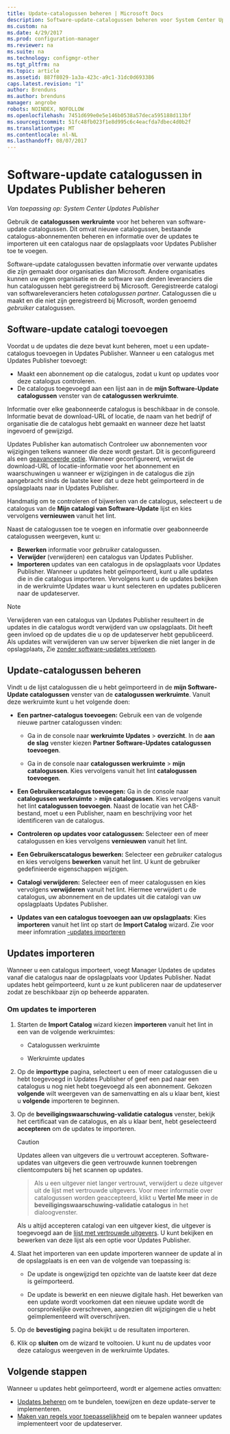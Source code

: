 ```yaml
---
title: Update-catalogussen beheren | Microsoft Docs
description: Software-update-catalogussen beheren voor System Center Updates Publisher
ms.custom: na
ms.date: 4/29/2017
ms.prod: configuration-manager
ms.reviewer: na
ms.suite: na
ms.technology: configmgr-other
ms.tgt_pltfrm: na
ms.topic: article
ms.assetid: 887f8029-1a3a-423c-a9c1-31dc0d693386
caps.latest.revision: "1"
author: Brenduns
ms.author: brenduns
manager: angrobe
robots: NOINDEX, NOFOLLOW
ms.openlocfilehash: 7451d699e0e5e146b0538a57deca595188d113bf
ms.sourcegitcommit: 51fc48fb023f1e8d995c6c4eacfda7dbec4d0b2f
ms.translationtype: MT
ms.contentlocale: nl-NL
ms.lasthandoff: 08/07/2017
---
```

# <a name="manage-software-update-catalogs-in-updates-publisher"></a>Software-update catalogussen in Updates Publisher beheren

*Van toepassing op: System Center Updates Publisher*

Gebruik de **catalogussen** **werkruimte** voor het beheren van software-update catalogussen. Dit omvat nieuwe catalogussen, bestaande catalogus-abonnementen beheren en informatie over de updates te importeren uit een catalogus naar de opslagplaats voor Updates Publisher toe te voegen.

Software-update catalogussen bevatten informatie over verwante updates die zijn gemaakt door organisaties dan Microsoft. Andere organisaties kunnen uw eigen organisatie en de software van derden leveranciers die hun catalogussen hebt geregistreerd bij Microsoft. Geregistreerde catalogi van softwareleveranciers heten *catalogussen partner*. Catalogussen die u maakt en die niet zijn geregistreerd bij Microsoft, worden genoemd *gebruiker* catalogussen.

## <a name="add-software-update-catalogs"></a>Software-update catalogi toevoegen
Voordat u de updates die deze bevat kunt beheren, moet u een update-catalogus toevoegen in Updates Publisher. Wanneer u een catalogus met Updates Publisher toevoegt:
-   Maakt een abonnement op die catalogus, zodat u kunt op updates voor deze catalogus controleren.
-   De catalogus toegevoegd aan een lijst aan in de **mijn Software-Update catalogussen** venster van de **catalogussen werkruimte**.  

Informatie over elke geabonneerde catalogus is beschikbaar in de console. Informatie bevat de download-URL of locatie, de naam van het bedrijf of organisatie die de catalogus hebt gemaakt en wanneer deze het laatst ingevoerd of gewijzigd.

Updates Publisher kan automatisch Controleer uw abonnementen voor wijzigingen telkens wanneer die deze wordt gestart. Dit is geconfigureerd als een [geavanceerde optie](/sccm/sum/tools/updates-publisher-options#advanced). Wanneer geconfigureerd, verwijst de download-URL of locatie-informatie voor het abonnement en waarschuwingen u wanneer er wijzigingen in de catalogus die zijn aangebracht sinds de laatste keer dat u deze hebt geïmporteerd in de opslagplaats naar in Updates Publisher.

Handmatig om te controleren of bijwerken van de catalogus, selecteert u de catalogus van de **Mijn catalogi van Software-Update** lijst en kies vervolgens **vernieuwen** vanuit het lint.

Naast de catalogussen toe te voegen en informatie over geabonneerde catalogussen weergeven, kunt u:
-  **Bewerken** informatie voor *gebruiker* catalogussen.
-  **Verwijder** (verwijderen) een catalogus van Updates Publisher.
-  **Importeren** updates van een catalogus in de opslagplaats voor Updates Publisher. Wanneer u updates hebt geïmporteerd, kunt u alle updates die in die catalogus importeren. Vervolgens kunt u de updates bekijken in de werkruimte Updates waar u kunt selecteren en updates publiceren naar de updateserver.

> [!NOTE]   
> Verwijderen van een catalogus van Updates Publisher resulteert in de updates in die catalogus wordt verwijderd van uw opslagplaats. Dit heeft geen invloed op de updates die u op de updateserver hebt gepubliceerd. Als updates wilt verwijderen van uw server bijwerken die niet langer in de opslagplaats, Zie [zonder software-updates verlopen](/sccm/sum/tools/updates-publisher-options#expire-unreferenced-software-updates).

## <a name="manage-update-catalogs"></a>Update-catalogussen beheren
Vindt u de lijst catalogussen die u hebt geïmporteerd in de **mijn Software-Update catalogussen** venster van de **catalogussen werkruimte**. Vanuit deze werkruimte kunt u het volgende doen:

-   **Een partner-catalogus toevoegen:** Gebruik een van de volgende nieuwe partner catalogussen vinden:

    -   Ga in de console naar **werkruimte Updates** > **overzicht**. In de **aan de slag** venster kiezen **Partner Software-Updates catalogussen toevoegen**.

    -   Ga in de console naar **catalogussen werkruimte** > **mijn catalogussen**. Kies vervolgens vanuit het lint **catalogussen toevoegen**.

-   **Een Gebruikerscatalogus toevoegen:** Ga in de console naar **catalogussen werkruimte** > **mijn catalogussen**. Kies vervolgens vanuit het lint **catalogussen toevoegen**. Naast de locatie van het CAB-bestand, moet u een Publisher, naam en beschrijving voor het identificeren van de catalogus.


-   **Controleren op updates voor catalogussen:** Selecteer een of meer catalogussen en kies vervolgens **vernieuwen** vanuit het lint.

-   **Een Gebruikerscatalogus bewerken:** Selecteer een *gebruiker* catalogus en kies vervolgens **bewerken** vanuit het lint. U kunt de gebruiker gedefinieerde eigenschappen wijzigen.

-   **Catalogi verwijderen:** Selecteer een of meer catalogussen en kies vervolgens **verwijderen** vanuit het lint. Hiermee verwijdert u de catalogus, uw abonnement en de updates uit die catalogi van uw opslagplaats Updates Publisher.

-   **Updates van een catalogus toevoegen aan uw opslagplaats**: Kies **importeren** vanuit het lint op start de **Import Catalog** wizard. Zie voor meer infomration [-updates importeren](#import-updates)

## <a name="import-updates"></a>Updates importeren
Wanneer u een catalogus importeert, voegt Manager Updates de updates vanaf die catalogus naar de opslagplaats voor Updates Publisher. Nadat updates hebt geïmporteerd, kunt u ze kunt publiceren naar de updateserver zodat ze beschikbaar zijn op beheerde apparaten.

### <a name="to-import-updates"></a>Om updates te importeren
1.  Starten de **Import Catalog** wizard kiezen **importeren** vanuit het lint in een van de volgende werkruimtes:

    -   Catalogussen werkruimte

    -   Werkruimte updates

2.  Op de **importtype** pagina, selecteert u een of meer catalogussen die u hebt toegevoegd in Updates Publisher of geef een pad naar een catalogus u nog niet hebt toegevoegd als een abonnement. Gekozen **volgende** wilt weergeven van de samenvatting en als u klaar bent, kiest u **volgende** importeren te beginnen.

3.  Op de **beveiligingswaarschuwing-validatie catalogus** venster, bekijk het certificaat van de catalogus, en als u klaar bent, hebt geselecteerd **accepteren** om de updates te importeren.

    > [!CAUTION]    
    > Updates alleen van uitgevers die u vertrouwt accepteren. Software-updates van uitgevers die geen vertrouwde kunnen toebrengen clientcomputers bij het scannen op updates.

    >  Als u een uitgever niet langer vertrouwt, verwijdert u deze uitgever uit de lijst met vertrouwde uitgevers. Voor meer informatie over catalogussen worden geaccepteerd, klikt u **Vertel Me meer** in de **beveiligingswaarschuwing-validatie catalogus** in het dialoogvenster.

    Als u altijd accepteren catalogi van een uitgever kiest, die uitgever is toegevoegd aan de [lijst met vertrouwde uitgevers](/sccm/sum/tools/updates-publisher-options#trusted-publishers). U kunt bekijken en bewerken van deze lijst als een optie voor Updates Publisher.

4.  Slaat het importeren van een update importeren wanneer de update al in de opslagplaats is en een van de volgende van toepassing is:

    -   De update is ongewijzigd ten opzichte van de laatste keer dat deze is geïmporteerd.

    -   De update is bewerkt en een nieuwe digitale hash. Het bewerken van een update wordt voorkomen dat een nieuwe update wordt de oorspronkelijke overschreven, aangezien dit wijzigingen die u hebt geïmplementeerd wilt overschrijven.

5.  Op de **bevestiging** pagina bekijkt u de resultaten importeren.

6.  Klik op **sluiten** om de wizard te voltooien. U kunt nu de updates voor deze catalogus weergeven in de werkruimte Updates.

## <a name="next-steps"></a>Volgende stappen
Wanneer u updates hebt geïmporteerd, wordt er algemene acties omvatten:
-   [Updates beheren](/sccm/sum/tools/manage-updates-with-updates-publisher) om te bundelen, toewijzen en deze update-server te implementeren.
-   [Maken van regels voor toepasselijkheid](/sccm/sum/tools/updates-publisher-applicability-rules) om te bepalen wanneer updates implementeert voor de updateserver.
